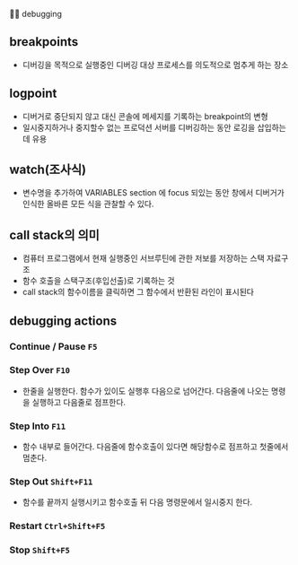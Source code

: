 🐛🔥 debugging

## breakpoints

- 디버깅을 목적으로 실행중인 디버깅 대상 프로세스를 의도적으로 멈추게 하는 장소

## logpoint

- 디버거로 중단되지 않고 대신 콘솔에 메세지를 기록하는 breakpoint의 변형
- 일시중지하거나 중지할수 없는 프로덕션 서버를 디버깅하는 동안 로깅을 삽입하는데 유용

## watch(조사식)

- 변수명을 추가하여 VARIABLES section 에 focus 되있는 동안 창에서 디버거가 인식한 올바른 모든 식을 관찰할 수 있다.

## call stack의 의미

- 컴퓨터 프로그램에서 현재 실행중인 서브루틴에 관한 저보를 저장하는 스택 자료구조
- 함수 호출을 스택구조(후입선출)로 기록하는 것
- call stack의 함수이름을 클릭하면 그 함수에서 반환된 라인이 표시된다

## debugging actions

### Continue / Pause `F5`

### Step Over `F10`

- 한줄을 실행한다. 함수가 있이도 실행후 다음으로 넘어간다. 다음줄에 나오는 명령을 실행하고 다음줄로 점프한다.

### Step Into `F11`

- 함수 내부로 들어간다. 다음줄에 함수호출이 있다면 해당함수로 점프하고 첫줄에서 멈춘다.

### Step Out `Shift+F11`

- 함수를 끝까지 실행시키고 함수호출 뒤 다음 명령문에서 일시중지 한다.

### Restart `Ctrl+Shift+F5`

### Stop `Shift+F5`

